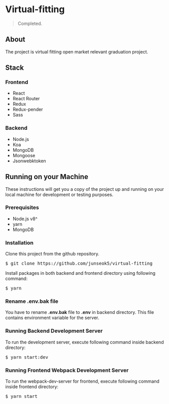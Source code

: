 Virtual-fitting
===============
> Completed.

## About
The project is virtual fitting open market relevant graduation project.

## Stack
### Frontend
* React
* React Router
* Redux
* Redux-pender
* Sass

### Backend
* Node.js
* Koa
* MongoDB
* Mongoose
* Jsonwebktoken

## Running on your Machine
These instructions will get you a copy of the project up and running on your local machine for development or testing purposes.

### Prerequisites
* Node.js v8^
* yarn
* MongoDB

### Installation
Clone this project from the github repository.
<pre>
$ git clone https://github.com/junseok5/virtual-fitting
</pre>
Install packages in both backend and frontend directory using following command:
<pre>
$ yarn
</pre>

### Rename .env.bak file
You have to rename **.env.bak** file to **.env** in backend directory. This file contains environment variable for the server.

### Running Backend Development Server
To run the development server, execute following command inside backend directory:
<pre>
$ yarn start:dev
</pre>

### Running Frontend Webpack Development Server
To run the webpack-dev-server for frontend, execute following command inside frontend directory:
<pre>
$ yarn start
</pre>